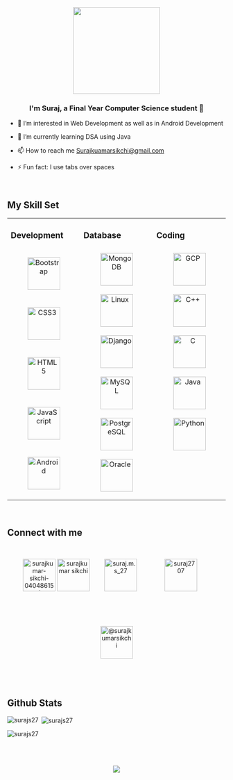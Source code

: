 <div align="center">
<img src="https://rishavanand.github.io/static/images/greetings.gif" align="center" height="200" width="" />
</div>  
  

### <div align="center">I'm Suraj, a  Final Year Computer Science student 👨‍</div>  
  

- 👀 I’m interested in Web Development as well as in Android Development  
  

- 🌱 I’m currently learning DSA using Java   
  

- 📫 How to reach me Surajkuamarsikchi@gmail.com  
  

- ⚡ Fun fact: I use tabs over spaces  
  

<br/>  

## My Skill Set  
<table><tr><td valign="top" width="33%">



### Development  
<div align="center">  
<img style="margin: 20px" src="https://profilinator.rishav.dev/skills-assets/bootstrap-plain.svg" alt="Bootstrap" height="75" />  
<img style="margin: 20px" src="https://profilinator.rishav.dev/skills-assets/css3-original-wordmark.svg" alt="CSS3" height="75" />  
<img style="margin: 20px" src="https://profilinator.rishav.dev/skills-assets/html5-original-wordmark.svg" alt="HTML5" height="75" />  
<img style="margin: 20px" src="https://profilinator.rishav.dev/skills-assets/javascript-original.svg" alt="JavaScript" height="75" />  
<img style="margin: 20px" src="https://profilinator.rishav.dev/skills-assets/android-original-wordmark.svg" alt="Android" height="75" />  
</div>

</td><td valign="top" width="33%">





### Database  
<div align="center">  
<img style="margin: 10px" src="https://profilinator.rishav.dev/skills-assets/mongodb-original-wordmark.svg" alt="MongoDB" height="75" />  
<img style="margin: 10px" src="https://profilinator.rishav.dev/skills-assets/linux-original.svg" alt="Linux" height="75" />  
<img style="margin: 10px" src="https://profilinator.rishav.dev/skills-assets/django-original.svg" alt="Django" height="75" />  
<img style="margin: 10px" src="https://profilinator.rishav.dev/skills-assets/mysql-original-wordmark.svg" alt="MySQL" height="75" />  
<img style="margin: 10px" src="https://profilinator.rishav.dev/skills-assets/postgresql-original-wordmark.svg" alt="PostgreSQL" height="75" />  
<img style="margin: 10px" src="https://profilinator.rishav.dev/skills-assets/oracle-original.svg" alt="Oracle" height="75" />  
</div>

</td><td valign="top" width="33%">





### Coding   
<div align="center">  
<img style="margin: 10px" src="https://profilinator.rishav.dev/skills-assets/google_cloud-icon.svg" alt="GCP" height="75" />  
<img style="margin: 10px" src="https://profilinator.rishav.dev/skills-assets/cplusplus-original.svg" alt="C++" height="75" />  
<img style="margin: 10px" src="https://profilinator.rishav.dev/skills-assets/c-original.svg" alt="C" height="75" />  
<img style="margin: 10px" src="https://profilinator.rishav.dev/skills-assets/java-original-wordmark.svg" alt="Java" height="75" />  
<img style="margin: 10px" src="https://profilinator.rishav.dev/skills-assets/python-original.svg" alt="Python" height="75" />  
</div>

</td></tr></table>  

<br/>  


## Connect with me  
<div align="center">

<a href="https://linkedin.com/in/surajkumar-sikchi-040486154" target="blank"><img style="margin-bottom: 50px;"  src="https://raw.githubusercontent.com/rahuldkjain/github-profile-readme-generator/master/src/images/icons/Social/linked-in-alt.svg" alt="surajkumar-sikchi-040486154" height="75" width="75" /></a>
<a href="https://fb.com/surajkumar sikchi" target="blank"><img style="margin-bottom: 5px;"  src="https://raw.githubusercontent.com/rahuldkjain/github-profile-readme-generator/master/src/images/icons/Social/facebook.svg" alt="surajkumar sikchi" height="75" width="75" /></a>
<a href="https://instagram.com/suraj.m.s_27" target="blank"><img style="margin: 30px" src="https://raw.githubusercontent.com/rahuldkjain/github-profile-readme-generator/master/src/images/icons/Social/instagram.svg" alt="suraj.m.s_27" height="75" width="75" /></a>
<a href="https://www.codechef.com/users/suraj2707" target="blank"><img style="margin: 30px"  src="https://cdn.jsdelivr.net/npm/simple-icons@3.1.0/icons/codechef.svg" alt="suraj2707" height="75" width="75" /></a>
<a href="https://www.hackerrank.com/@surajkumarsikchi" target="blank"><img style="margin: 30px"  src="https://raw.githubusercontent.com/rahuldkjain/github-profile-readme-generator/master/src/images/icons/Social/hackerrank.svg" alt="@surajkumarsikchi" height="75" width="75" /></a>
</div>

<br/>  


## Github Stats  
<p><img align="left" src="https://github-readme-stats.vercel.app/api/top-langs?username=surajs27&show_icons=true&locale=en&layout=compact" alt="surajs27" /></p>

<p>&nbsp;<img align="center" src="https://github-readme-stats.vercel.app/api?username=surajs27&show_icons=true&locale=en" alt="surajs27" /></p>

<p><img align="center" src="https://github-readme-streak-stats.herokuapp.com/?user=surajs27&" alt="surajs27" /></p>
<br/>  



<br/>  

  

<br/>  

<div align="center">
<img src="https://komarev.com/ghpvc/?username=SurajS27&&style=flat-square" align="center" />
</div>  
  

<br/>  


<br />
